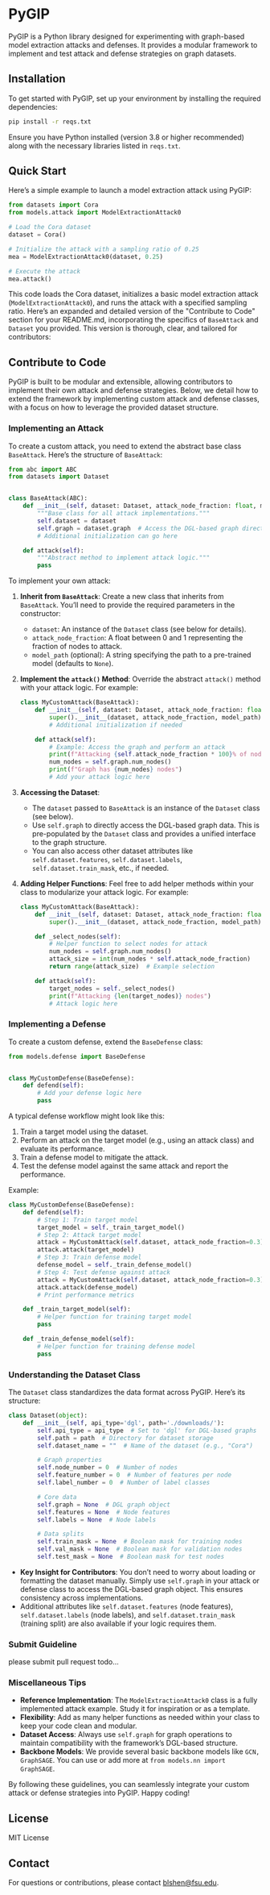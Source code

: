 # PyGIP

PyGIP is a Python library designed for experimenting with graph-based model extraction attacks and defenses. It provides
a modular framework to implement and test attack and defense strategies on graph datasets.

## Installation

To get started with PyGIP, set up your environment by installing the required dependencies:

```bash
pip install -r reqs.txt
```

Ensure you have Python installed (version 3.8 or higher recommended) along with the necessary libraries listed
in `reqs.txt`.

## Quick Start

Here’s a simple example to launch a model extraction attack using PyGIP:

```python
from datasets import Cora
from models.attack import ModelExtractionAttack0

# Load the Cora dataset
dataset = Cora()

# Initialize the attack with a sampling ratio of 0.25
mea = ModelExtractionAttack0(dataset, 0.25)

# Execute the attack
mea.attack()
```

This code loads the Cora dataset, initializes a basic model extraction attack (`ModelExtractionAttack0`), and runs the
attack with a specified sampling ratio.
Here’s an expanded and detailed version of the "Contribute to Code" section for your README.md, incorporating the
specifics of `BaseAttack` and `Dataset` you provided. This version is thorough, clear, and tailored for contributors:

## Contribute to Code

PyGIP is built to be modular and extensible, allowing contributors to implement their own attack and defense strategies.
Below, we detail how to extend the framework by implementing custom attack and defense classes, with a focus on how to
leverage the provided dataset structure.

### Implementing an Attack

To create a custom attack, you need to extend the abstract base class `BaseAttack`. Here’s the structure
of `BaseAttack`:

```python
from abc import ABC
from datasets import Dataset


class BaseAttack(ABC):
    def __init__(self, dataset: Dataset, attack_node_fraction: float, model_path: str = None):
        """Base class for all attack implementations."""
        self.dataset = dataset
        self.graph = dataset.graph  # Access the DGL-based graph directly
        # Additional initialization can go here

    def attack(self):
        """Abstract method to implement attack logic."""
        pass
```

To implement your own attack:

1. **Inherit from `BaseAttack`**:
   Create a new class that inherits from `BaseAttack`. You’ll need to provide the required parameters in the
   constructor:
    - `dataset`: An instance of the `Dataset` class (see below for details).
    - `attack_node_fraction`: A float between 0 and 1 representing the fraction of nodes to attack.
    - `model_path` (optional): A string specifying the path to a pre-trained model (defaults to `None`).

2. **Implement the `attack()` Method**:
   Override the abstract `attack()` method with your attack logic. For example:

   ```python
   class MyCustomAttack(BaseAttack):
       def __init__(self, dataset: Dataset, attack_node_fraction: float, model_path: str = None):
           super().__init__(dataset, attack_node_fraction, model_path)
           # Additional initialization if needed

       def attack(self):
           # Example: Access the graph and perform an attack
           print(f"Attacking {self.attack_node_fraction * 100}% of nodes")
           num_nodes = self.graph.num_nodes()
           print(f"Graph has {num_nodes} nodes")
           # Add your attack logic here
   ```

3. **Accessing the Dataset**:
    - The `dataset` passed to `BaseAttack` is an instance of the `Dataset` class (see below).
    - Use `self.graph` to directly access the DGL-based graph data. This is pre-populated by the `Dataset` class and
      provides a unified interface to the graph structure.
    - You can also access other dataset attributes
      like `self.dataset.features`, `self.dataset.labels`, `self.dataset.train_mask`, etc., if needed.

4. **Adding Helper Functions**:
   Feel free to add helper methods within your class to modularize your attack logic. For example:

   ```python
   class MyCustomAttack(BaseAttack):
       def __init__(self, dataset: Dataset, attack_node_fraction: float, model_path: str = None):
           super().__init__(dataset, attack_node_fraction, model_path)

       def _select_nodes(self):
           # Helper function to select nodes for attack
           num_nodes = self.graph.num_nodes()
           attack_size = int(num_nodes * self.attack_node_fraction)
           return range(attack_size)  # Example selection

       def attack(self):
           target_nodes = self._select_nodes()
           print(f"Attacking {len(target_nodes)} nodes")
           # Attack logic here
   ```

### Implementing a Defense

To create a custom defense, extend the `BaseDefense` class:

```python
from models.defense import BaseDefense


class MyCustomDefense(BaseDefense):
    def defend(self):
        # Add your defense logic here
        pass
```

A typical defense workflow might look like this:

1. Train a target model using the dataset.
2. Perform an attack on the target model (e.g., using an attack class) and evaluate its performance.
3. Train a defense model to mitigate the attack.
4. Test the defense model against the same attack and report the performance.

Example:

```python
class MyCustomDefense(BaseDefense):
    def defend(self):
        # Step 1: Train target model
        target_model = self._train_target_model()
        # Step 2: Attack target model
        attack = MyCustomAttack(self.dataset, attack_node_fraction=0.3)
        attack.attack(target_model)
        # Step 3: Train defense model
        defense_model = self._train_defense_model()
        # Step 4: Test defense against attack
        attack = MyCustomAttack(self.dataset, attack_node_fraction=0.3)
        attack.attack(defense_model)
        # Print performance metrics

    def _train_target_model(self):
        # Helper function for training target model
        pass

    def _train_defense_model(self):
        # Helper function for training defense model
        pass
```

### Understanding the Dataset Class

The `Dataset` class standardizes the data format across PyGIP. Here’s its structure:

```python
class Dataset(object):
    def __init__(self, api_type='dgl', path='./downloads/'):
        self.api_type = api_type  # Set to 'dgl' for DGL-based graphs
        self.path = path  # Directory for dataset storage
        self.dataset_name = ""  # Name of the dataset (e.g., "Cora")

        # Graph properties
        self.node_number = 0  # Number of nodes
        self.feature_number = 0  # Number of features per node
        self.label_number = 0  # Number of label classes

        # Core data
        self.graph = None  # DGL graph object
        self.features = None  # Node features
        self.labels = None  # Node labels

        # Data splits
        self.train_mask = None  # Boolean mask for training nodes
        self.val_mask = None  # Boolean mask for validation nodes
        self.test_mask = None  # Boolean mask for test nodes
```

- **Key Insight for Contributors**: You don’t need to worry about loading or formatting the dataset manually. Simply
  use `self.graph` in your attack or defense class to access the DGL-based graph object. This ensures consistency across
  implementations.
- Additional attributes like `self.dataset.features` (node features), `self.dataset.labels` (node labels),
  and `self.dataset.train_mask` (training split) are also available if your logic requires them.

### Submit Guideline

please submit pull request
todo...


### Miscellaneous Tips

- **Reference Implementation**: The `ModelExtractionAttack0` class is a fully implemented attack example. Study it for
  inspiration or as a template.
- **Flexibility**: Add as many helper functions as needed within your class to keep your code clean and modular.
- **Dataset Access**: Always use `self.graph` for graph operations to maintain compatibility with the framework’s
  DGL-based structure.
- **Backbone Models**: We provide several basic backbone models like `GCN, GraphSAGE`. You can use or add more
  at `from models.nn import GraphSAGE`.

By following these guidelines, you can seamlessly integrate your custom attack or defense strategies into PyGIP. Happy
coding!

## License

MIT License

## Contact

For questions or contributions, please contact blshen@fsu.edu.
